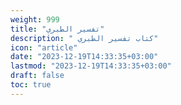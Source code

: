 ```yaml
---
weight: 999
title: "تفسير الطبري"
description: " كتاب تفسير الطبري"
icon: "article"
date: "2023-12-19T14:33:35+03:00"
lastmod: "2023-12-19T14:33:35+03:00"
draft: false
toc: true
---
```

